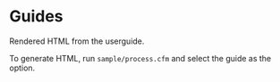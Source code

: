 # Guides

Rendered HTML from the userguide.

To generate HTML, run `sample/process.cfm` and select the guide as the option.